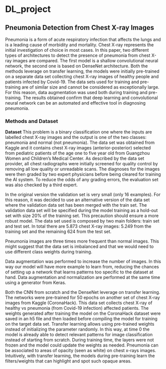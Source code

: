 # DL_project
## Pneumonia Detection from Chest X-ray Images

Pneumonia is a form of acute respiratory infection that affects the lungs and is a leading cause of morbidity and mortality. Chest X-ray represents the initial investigation of choice in most cases. In this paper, two different types of architectures to detect the presence of pneumonia from chest X-ray images are compared. The first model is a shallow convolutional neural network, the second one is based on DenseNet architecture. Both the methods leverage on transfer learning, the models were initially pre-trained on a separate data set collecting chest X-ray images of healthy people and patients infected by Covid-19. The data sets used for training and pre-training are of similar size and cannot be considered as exceptionally large. For this reason, data augmentation was used both during training and pre-training. The results obtained confirm that deep learning and convolutional neural network can be an automated and effective tool in diagnosing pneumonia.

### Methods and Dataset
**Dataset**
This problem is a binary classification one where the inputs are labelled chest X-ray images and the output is one of the two classes: pneumonia and normal (not pneumonia). 
The data set was obtained from Kaggle and it contains chest X-ray images (anterior-posterior) selected from pediatric patients of the age one to five year old from Guangzhou Women and Children’s Medical Center. As described by the data set provider, all chest radiographs were initially screened for quality control by removing all low quality or unreadable scans. The diagnoses for the images were then graded by two expert physicians before being cleared for training the AI system. To reduce the odds of any grading errors, the evaluation set was also checked by a third expert.

In the original version the validation set is very small (only 16 examples). For this reason, it was decided to use an alternative version of the data set where the validation data set has been merged with the train set. The validation data set will be specified during the model training as a hold-out set with size 20% of the training set. This precaution should ensure a more robust model.
The data set used is composed by two main folders: train set and test set. In total there are 5.873 chest X-ray images: 5.249 from the training set and the remaining 624 from the test set. 

Pneumonia images are three times more frequent than normal images. This might suggest that the data set is imbalanced and that we would need to use different class weights during training.

Data augmentation was performed to increase the number of images. In this way our model will have more example to learn from, reducing the chances of setting up a network that learns patterns too specific to the dataset at hand. Data augmentation and normalization are performed at the same time using a generator from Keras.

Both the CNN from scratch and the DenseNet leverage on transfer learning. The networks were pre-trained for 50 epochs on another set of chest X-ray images from Kaggle (CoronaHack). This data set collects chest X-ray of healthy vs pneumonia (from Covid-19 infection) affected patients. The weights generated after training the model on the CoronaHack dataset were saved in an h5 file and then loaded before compiling the model for training on the target data set. Transfer learning allows using pre-trained weights instead of initializing the parameter randomly. In this way, at time 0 the model is already able to detect relevant patterns for image classification instead of starting from scratch. During training time, the layers were not frozen and the model could update the weights as needed.
Pneumonia can be associated to areas of opacity (seen as white) on chest x-rays images. Intuitively, with transfer learning, the models during pre-training learn the filters/weights that can highlight and spot such opaque areas. 


